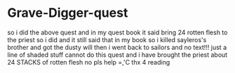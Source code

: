 # Grave-Digger-quest
so i did the above quest and in my quest book it said bring 24 rotten flesh to the priest so i did and it still said that in my book so i killed sayleros's brother and got the dusty will then i went back to sailors and no text!!! just a line of shaded stuff  cannot do this quest and i have brought the priest about 24 STACKS of rotten flesh no pls help =,'C thx 4 reading
